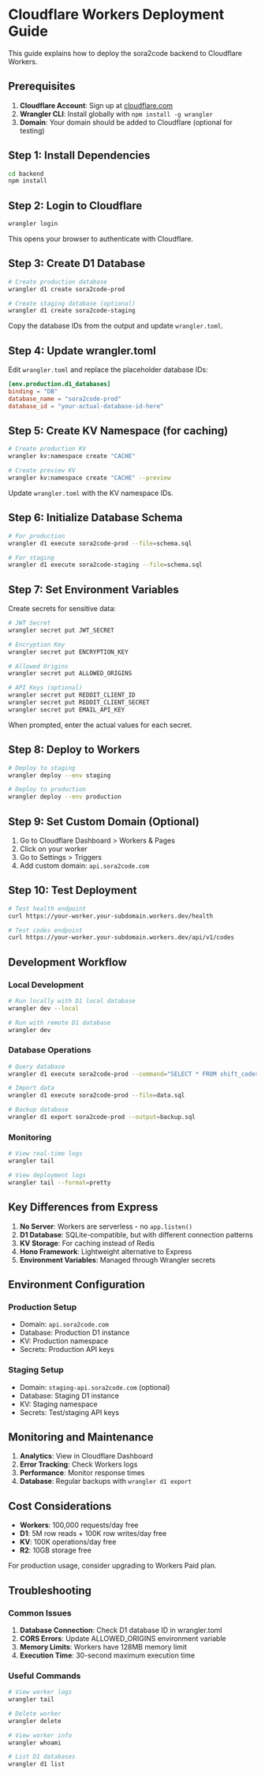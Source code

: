# Cloudflare Workers Deployment Guide

This guide explains how to deploy the sora2code backend to Cloudflare Workers.

## Prerequisites

1. **Cloudflare Account**: Sign up at [cloudflare.com](https://cloudflare.com)
2. **Wrangler CLI**: Install globally with `npm install -g wrangler`
3. **Domain**: Your domain should be added to Cloudflare (optional for testing)

## Step 1: Install Dependencies

```bash
cd backend
npm install
```

## Step 2: Login to Cloudflare

```bash
wrangler login
```

This opens your browser to authenticate with Cloudflare.

## Step 3: Create D1 Database

```bash
# Create production database
wrangler d1 create sora2code-prod

# Create staging database (optional)
wrangler d1 create sora2code-staging
```

Copy the database IDs from the output and update `wrangler.toml`.

## Step 4: Update wrangler.toml

Edit `wrangler.toml` and replace the placeholder database IDs:

```toml
[env.production.d1_databases]
binding = "DB"
database_name = "sora2code-prod"
database_id = "your-actual-database-id-here"
```

## Step 5: Create KV Namespace (for caching)

```bash
# Create production KV
wrangler kv:namespace create "CACHE"

# Create preview KV
wrangler kv:namespace create "CACHE" --preview
```

Update `wrangler.toml` with the KV namespace IDs.

## Step 6: Initialize Database Schema

```bash
# For production
wrangler d1 execute sora2code-prod --file=schema.sql

# For staging
wrangler d1 execute sora2code-staging --file=schema.sql
```

## Step 7: Set Environment Variables

Create secrets for sensitive data:

```bash
# JWT Secret
wrangler secret put JWT_SECRET

# Encryption Key
wrangler secret put ENCRYPTION_KEY

# Allowed Origins
wrangler secret put ALLOWED_ORIGINS

# API Keys (optional)
wrangler secret put REDDIT_CLIENT_ID
wrangler secret put REDDIT_CLIENT_SECRET
wrangler secret put EMAIL_API_KEY
```

When prompted, enter the actual values for each secret.

## Step 8: Deploy to Workers

```bash
# Deploy to staging
wrangler deploy --env staging

# Deploy to production
wrangler deploy --env production
```

## Step 9: Set Custom Domain (Optional)

1. Go to Cloudflare Dashboard > Workers & Pages
2. Click on your worker
3. Go to Settings > Triggers
4. Add custom domain: `api.sora2code.com`

## Step 10: Test Deployment

```bash
# Test health endpoint
curl https://your-worker.your-subdomain.workers.dev/health

# Test codes endpoint
curl https://your-worker.your-subdomain.workers.dev/api/v1/codes
```

## Development Workflow

### Local Development
```bash
# Run locally with D1 local database
wrangler dev --local

# Run with remote D1 database
wrangler dev
```

### Database Operations
```bash
# Query database
wrangler d1 execute sora2code-prod --command="SELECT * FROM shift_codes LIMIT 5"

# Import data
wrangler d1 execute sora2code-prod --file=data.sql

# Backup database
wrangler d1 export sora2code-prod --output=backup.sql
```

### Monitoring
```bash
# View real-time logs
wrangler tail

# View deployment logs
wrangler tail --format=pretty
```

## Key Differences from Express

1. **No Server**: Workers are serverless - no `app.listen()`
2. **D1 Database**: SQLite-compatible, but with different connection patterns
3. **KV Storage**: For caching instead of Redis
4. **Hono Framework**: Lightweight alternative to Express
5. **Environment Variables**: Managed through Wrangler secrets

## Environment Configuration

### Production Setup
- Domain: `api.sora2code.com`
- Database: Production D1 instance
- KV: Production namespace
- Secrets: Production API keys

### Staging Setup
- Domain: `staging-api.sora2code.com` (optional)
- Database: Staging D1 instance
- KV: Staging namespace
- Secrets: Test/staging API keys

## Monitoring and Maintenance

1. **Analytics**: View in Cloudflare Dashboard
2. **Error Tracking**: Check Workers logs
3. **Performance**: Monitor response times
4. **Database**: Regular backups with `wrangler d1 export`

## Cost Considerations

- **Workers**: 100,000 requests/day free
- **D1**: 5M row reads + 100K row writes/day free
- **KV**: 100K operations/day free
- **R2**: 10GB storage free

For production usage, consider upgrading to Workers Paid plan.

## Troubleshooting

### Common Issues

1. **Database Connection**: Check D1 database ID in wrangler.toml
2. **CORS Errors**: Update ALLOWED_ORIGINS environment variable
3. **Memory Limits**: Workers have 128MB memory limit
4. **Execution Time**: 30-second maximum execution time

### Useful Commands

```bash
# View worker logs
wrangler tail

# Delete worker
wrangler delete

# View worker info
wrangler whoami

# List D1 databases
wrangler d1 list
```